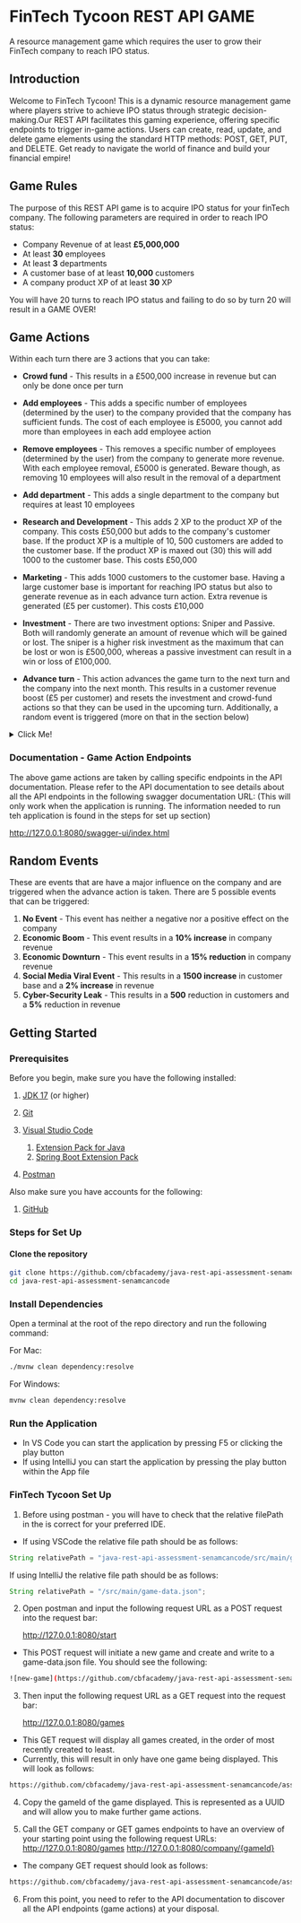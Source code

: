 # FinTech Tycoon REST API GAME
A resource management game which requires the user to grow their FinTech company to reach IPO status. 

## Introduction
Welcome to FinTech Tycoon! This is a dynamic resource management game where players strive to achieve IPO status through strategic decision-making.Our REST API facilitates this gaming experience, offering specific endpoints to trigger in-game actions. Users can create, read, update, and delete game elements using the standard HTTP methods: POST, GET, PUT, and DELETE. Get ready to navigate the world of finance and build your financial empire!

## Game Rules
The purpose of this REST API game is to acquire IPO status for your finTech company. The following parameters are required in order to reach IPO status:
- Company Revenue of at least **£5,000,000**
- At least **30** employees
- At least **3** departments 
- A customer base of at least **10,000** customers 
- A company product XP of at least **30** XP

You will have 20 turns to reach IPO status and failing to do so by turn 20 will result in a GAME OVER!

## Game Actions
Within each turn there are 3 actions that you can take: 
- **Crowd fund** - This results in a £500,000 increase in revenue but can only be done once per turn


- **Add employees** - This adds a specific number of employees (determined by the user) to the company provided that the company has sufficient funds. The cost of each employee is £5000, you cannot add more than employees in each add employee action


- **Remove employees** - This removes a specific number of employees (determined by the user) from the company to generate more revenue. With each employee removal, £5000 is generated. Beware though, as removing 10 employees will also result in the removal of a department


- **Add department** - This adds a single department to the company but requires at least 10 employees 


- **Research and Development** - This adds 2 XP to the product XP of the company. This costs £50,000 but adds to the company's customer base. If the product XP is a multiple of 10, 500 customers are added to the customer base. If the product XP is maxed out (30) this will add 1000 to the customer base. This costs £50,000


- **Marketing** - This adds 1000 customers to the customer base. Having a large customer base is important for reaching IPO status but also to generate revenue as in each advance turn action. Extra revenue is generated (£5 per customer). This costs £10,000


- **Investment** - There are two investment options: Sniper and Passive. Both will randomly generate an amount of revenue which will be gained or lost. The sniper is a higher risk investment as the maximum that can be lost or won is £500,000, whereas a passive investment can result in a win or loss of £100,000. 


- **Advance turn** - This action advances the game turn to the next turn and the company into the next month. This results in a customer revenue boost (£5 per customer) and resets the investment and crowd-fund actions so that they can be used in the upcoming turn. Additionally, a random event is triggered (more on that in the section below)




<details> <br />
<summary> Click Me!</summary>
There are additional cheat code actions that you can take: <br />
- Money - This sets the company revenue to £9,999,999, making achieving IPO status much easier <br />
- Motherlode - This sets all the company variables to that required for IPO status, making achieving IPO status even easier!
</details>


### Documentation - Game Action Endpoints
The above game actions are taken by calling specific endpoints in the API documentation. Please refer to the API documentation to see details about all the API endpoints in the following swagger documentation URL: (This will only work when the application is running. The information needed to run teh application is found in the steps for set up section)

http://127.0.0.1:8080/swagger-ui/index.html

## Random Events
These are events that are have a major influence on the company and are triggered when the advance action is taken.
There are 5 possible events that can be triggered:
1. **No Event** - This event has neither a negative nor a positive effect on the company
2. **Economic Boom** - This event results in a **10% increase** in company revenue
3. **Economic Downturn** - This event results in a **15% reduction** in company revenue
4. **Social Media Viral Event** - This results in a **1500 increase** in customer base and a **2% increase** in revenue
5. **Cyber-Security Leak** - This results in a **500** reduction in customers and a **5%** reduction in revenue

## Getting Started

### Prerequisites
Before you begin, make sure you have the following installed:

1. [JDK 17](https://learn.microsoft.com/en-gb/java/openjdk/download#openjdk-17) (or higher)

2. [Git](https://git-scm.com/downloads)

3. [Visual Studio Code](https://code.visualstudio.com/Download)
    1. [Extension Pack for Java](https://marketplace.visualstudio.com/items?itemName=vscjava.vscode-java-pack)
    2. [Spring Boot Extension Pack](https://marketplace.visualstudio.com/items?itemName=vmware.vscode-boot-dev-pack)

4. [Postman](https://learning.postman.com/docs/getting-started/installation/installation-and-updates/)

Also make sure you have accounts for the following:

1. [GitHub](https://github.com/signup)


### Steps for Set Up

#### Clone the repository 

```sh
git clone https://github.com/cbfacademy/java-rest-api-assessment-senamcancode.git
cd java-rest-api-assessment-senamcancode
```

### Install Dependencies

Open a terminal at the root of the repo directory and run the following command: 

For Mac: 
```sh
./mvnw clean dependency:resolve
```

For Windows: 
```cmd
mvnw clean dependency:resolve
```

### Run the Application
- In VS Code you can start the application by pressing F5 or clicking the play button
- If using IntelliJ you can start the application by pressing the play button within the App file

### FinTech Tycoon Set Up
1. Before using postman - you will have to check that the relative filePath in the is correct for your preferred IDE. 
- If using VSCode the relative file path should be as follows: 
```java
String relativePath = "java-rest-api-assessment-senamcancode/src/main/game-data.json"; 
```

If using IntelliJ the relative file path should be as follows: 
```java
String relativePath = "/src/main/game-data.json";
```

2. Open postman and input the following request URL as a POST request into the request bar:

    http://127.0.0.1:8080/start
- This POST request will initiate a new game and create and write to a game-data.json file. You should see the following: 
```sh
![new-game](https://github.com/cbfacademy/java-rest-api-assessment-senamcancode/assets/122734888/7f4cd789-b621-461f-a3ed-e951888aacee)
```

3. Then input the following request URL as a GET request into the request bar:

    http://127.0.0.1:8080/games 
- This GET request will display all games created, in the order of most recently created to least. 
- Currently, this will result in only have one game being displayed. This will look as follows:
```sh
https://github.com/cbfacademy/java-rest-api-assessment-senamcancode/assets/122734888/dd3ff368-b576-494d-9ebd-eaed67ddff8e
```

4. Copy the gameId of the game displayed. This is represented as a UUID and will allow you to make further game actions.


5. Call the GET company or GET games endpoints to have an overview of your starting point using the following request URLs:
    http://127.0.0.1:8080/games 
    http://127.0.0.1:8080/company/{gameId} 

- The company GET request should look as follows: 
```sh
https://github.com/cbfacademy/java-rest-api-assessment-senamcancode/assets/122734888/2b18a097-7fed-45e8-8e02-8644e6ba914c
```


6. From this point, you need to refer to the API documentation to discover all the API endpoints (game actions) at your disposal.


